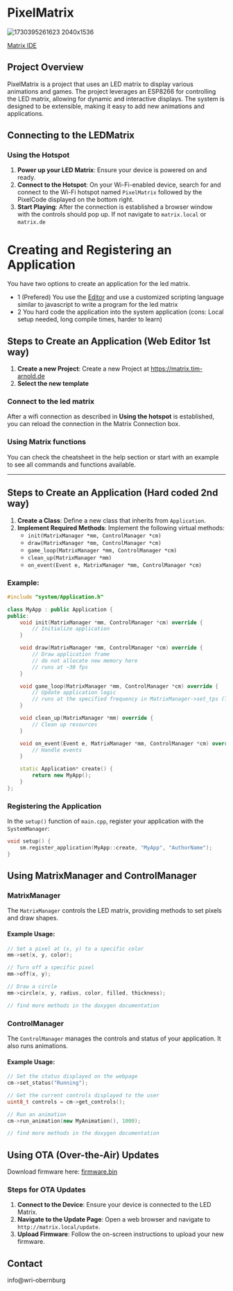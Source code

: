 # PixelMatrix

![1730395261623 2040x1536](https://github.com/user-attachments/assets/baf4c97d-f4ce-478e-8573-d94cbe39a0a4)

 [Matrix IDE](https://matrix.tim-arnold.de)


## Project Overview
PixelMatrix is a project that uses an LED matrix to display various animations and games. The project leverages an ESP8266 for controlling the LED matrix, allowing for dynamic and interactive displays. The system is designed to be extensible, making it easy to add new animations and applications.

## Connecting to the LEDMatrix

### Using the Hotspot
1. **Power up your LED Matrix**: Ensure your device is powered on and ready.
2. **Connect to the Hotspot**: On your Wi-Fi-enabled device, search for and connect to the Wi-Fi hotspot named `PixelMatrix` followed by the PixelCode displayed on the bottom right.
3. **Start Playing**: After the connection is established a browser window with the controls should pop up. If not navigate to `matrix.local` or `matrix.de`

# Creating and Registering an Application

You have two options to create an application for the led matrix.
- 1 (Prefered) You use the [Editor](https://matrix.tim-arnold.de) and use a customized scripting language similar to javascript to write a program for the led matrix
- 2 You hard code the application into the system application (cons: Local setup needed, long compile times, harder to learn)

## Steps to Create an Application (Web Editor 1st way)
1. **Create a new Project**: Create a new Project at https://matrix.tim-arnold.de
2. **Select the new template**


### Connect to the led matrix
After a wifi connection as described in **Using the hotspot** is established, you can reload the connection in the Matrix Connection box.

### Using Matrix functions
You can check the cheatsheet in the help section or start with an example to see all commands and functions available.

***

## Steps to Create an Application (Hard coded 2nd way)
1. **Create a Class**: Define a new class that inherits from `Application`.
2. **Implement Required Methods**: Implement the following virtual methods:
   - `init(MatrixManager *mm, ControlManager *cm)`
   - `draw(MatrixManager *mm, ControlManager *cm)`
   - `game_loop(MatrixManager *mm, ControlManager *cm)`
   - `clean_up(MatrixManager *mm)`
   - `on_event(Event e, MatrixManager *mm, ControlManager *cm)`

### Example:
```c++
#include "system/Application.h"

class MyApp : public Application {
public:
    void init(MatrixManager *mm, ControlManager *cm) override {
        // Initialize application
    }

    void draw(MatrixManager *mm, ControlManager *cm) override {
        // Draw application frame
        // do not allocate new memory here
        // runs at ~30 fps
    }

    void game_loop(MatrixManager *mm, ControlManager *cm) override {
        // Update application logic
        // runs at the specified frequency in MatrixManager->set_tps (Ticks per Second)
    }

    void clean_up(MatrixManager *mm) override {
        // Clean up resources
    }

    void on_event(Event e, MatrixManager *mm, ControlManager *cm) override {
        // Handle events
    }

    static Application* create() {
        return new MyApp();
    }
};
```

### Registering the Application
In the `setup()` function of `main.cpp`, register your application with the `SystemManager`:
```c++
void setup() {
    sm.register_application(MyApp::create, "MyApp", "AuthorName");
}
```

## Using MatrixManager and ControlManager

### MatrixManager
The `MatrixManager` controls the LED matrix, providing methods to set pixels and draw shapes.

#### Example Usage:
```c++
// Set a pixel at (x, y) to a specific color
mm->set(x, y, color);

// Turn off a specific pixel
mm->off(x, y);

// Draw a circle
mm->circle(x, y, radius, color, filled, thickness);

// find more methods in the doxygen documentation
```

### ControlManager
The `ControlManager` manages the controls and status of your application. It also runs animations.

#### Example Usage:
```c++
// Set the status displayed on the webpage
cm->set_status("Running");

// Get the current controls displayed to the user
uint8_t controls = cm->get_controls();

// Run an animation
cm->run_animation(new MyAnimation(), 1000);

// find more methods in the doxygen documentation
```

## Using OTA (Over-the-Air) Updates

Download firmware here: [firmware.bin](https://github.com/WRI-Obernburg/PixelMatrix/releases)

### Steps for OTA Updates
1. **Connect to the Device**: Ensure your device is connected to the LED Matrix.
2. **Navigate to the Update Page**: Open a web browser and navigate to `http://matrix.local/update`.
3. **Upload Firmware**: Follow the on-screen instructions to upload your new firmware.


## Contact
info@wri-obernburg

